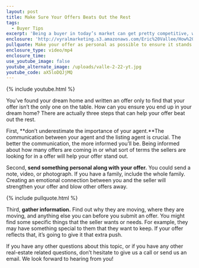 ```yaml
---
layout: post
title: Make Sure Your Offers Beats Out the Rest
tags:
  - Buyer Tips
excerpt: 'Being a buyer in today’s market can get pretty competitive, which is why we want to share some tips on how to win a multiple offer situation.'
enclosure: 'http://vyralmarketing.s3.amazonaws.com/Eric%20Vallee/How%20to%20Ensure%20Your%20Offer%20Beats%20the%20Rest.mp4'
pullquote: Make your offer as personal as possible to ensure it stands out.
enclosure_type: video/mp4
enclosure_time:
use_youtube_image: false
youtube_alternate_image: /uploads/valle-2-22-yt.jpg
youtube_code: aX5loDQJjMQ
---
```



{% include youtube.html %}

You’ve found your dream home and written an offer only to find that your offer isn’t the only one on the table. How can you ensure you end up in your dream home? There are actually three steps that can help your offer beat out the rest.

First, **don’t underestimate the importance of your agent.**The communication between your agent and the listing agent is crucial. The better the communication, the more informed you’ll be. Being informed about how many offers are coming in or what sort of terms the sellers are looking for in a offer will help your offer stand out.

Second, **send something personal along with your offer.** You could send a note, video, or photograph. If you have a family, include the whole family. Creating an emotional connection between you and the seller will strengthen your offer and blow other offers away.

{% include pullquote.html %}

Third, **gather information.** Find out why they are moving, where they are moving, and anything else you can before you submit an offer. You might find some specific things that the seller wants or needs. For example, they may have something special to them that they want to keep. If your offer reflects that, it’s going to give it that extra push.

If you have any other questions about this topic, or if you have any other real-estate related questions, don’t hesitate to give us a call or send us an email. We look forward to hearing from you!